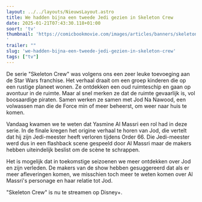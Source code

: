 ```yaml
---
layout: ../../layouts/NieuwsLayout.astro
title: We hadden bijna een tweede Jedi gezien in Skeleton Crew
date: 2025-01-21T07:43:30.118+01:00
soort: 'tv'
thumbnail: 'https://comicbookmovie.com/images/articles/banners/skeleton-crew-yasmine-al-massri-shares-first-look-at-her-jedi-character-that-didnt-make-the-cut---spoilers-ab215697.jpg
'
trailer: ""
slug: 'we-hadden-bijna-een-tweede-jedi-gezien-in-skeleton-crew'
tags: ["tv"]
---
```


De serie "Skeleton Crew" was volgens ons een zeer leuke toevoeging aan de Star
Wars franchise. Het verhaal draait om een groep kinderen die op een rustige
planeet wonen. Ze ontdekken een oud ruimteschip en gaan op avontuur in de
ruimte. Maar al snel merken ze dat de ruimte gevaarlijk is, vol boosaardige
piraten. Samen werken ze samen met Jod Na Nawood, een volwassen man die de Force
min of meer beheerst, om weer naar huis te komen.

Vandaag kwamen we te weten dat Yasmine Al Massri een rol had in deze serie. In
de finale kregen het origine verhaal te horen van Jod, die vertelt dat hij zijn
Jedi-meester heeft verloren tijdens Order 66. Die Jedi-meester werd dus in een
flashback scene gespeeld door Al Massri maar de makers hebben uiteindelijk
beslist om de scène te schrappen.

Het is mogelijk dat in toekomstige seizoenen we meer ontdekken over Jod en zijn
verleden. De makers van de show hebben gesuggereerd dat als er meer afleveringen
komen, we misschien toch meer te weten komen over Al Massri's personage en haar
relatie tot Jod.

"Skeleton Crew" is nu te streamen op Disney+.